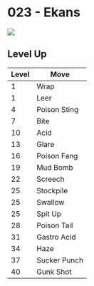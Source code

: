 # 023 - Ekans
![][023]

## Level Up

Level | Move
---   | ---
  1   | Wrap
  1   | Leer
  4   | Poison Sting
  7   | Bite
 10   | Acid
 13   | Glare
 16   | Poison Fang
 19   | Mud Bomb
 22   | Screech
 25   | Stockpile
 25   | Swallow
 25   | Spit Up
 28   | Poison Tail
 31   | Gastro Acid
 34   | Haze
 37   | Sucker Punch
 40   | Gunk Shot



[023]: /img/pokemon/023.png
